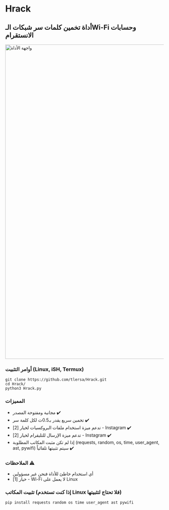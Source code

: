 # Hrack
## أداة تخمين كلمات سر شبكات الـWi-Fi وحسابات الانستقرام

<img src="https://github.com/tlersa/Hrack/assets/111729973/ec7a16e1-057e-4bae-b4b9-e39084428998" width="1000" alt="واجهة الأداة">

### أوامر التثبيت (Linux, iSH, Termux)
```
git clone https://github.com/tlersa/Hrack.git
cd Hrack/
python3 Hrack.py
```

### المميزات
- مجانية ومفتوحة المصدر ✔️
- تخمين سريع يقدر بـ0.5ث لكل كلمة سر ✔️
- تدعم ميزة استخدام ملفات البروكسيات لخيار [2] - Instagram ✔️
- تدعم ميزة الإرسال للتليقرام لخيار [2] - Instagram ✔️
- إذا لم تكن مثبت المكاتب المطلوبة (requests, random, os, time, user_agent, ast, pywifi) سيتم تثبيتها تلقائياً ✔️

### الملاحظات ⚠️
- أي استخدام خاطئ للأداة فنحن غير مسؤولين
- خيار [1] - Wi-Fi لا يعمل على Linux

### تثبيت المكاتب (إذا كنت تستخدم Linux فلا تحتاج لتثبيتها)

```
pip install requests random os time user_agent ast pywifi
```
